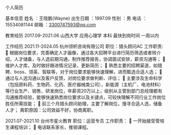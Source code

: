 个人简历

基本信息
姓名            ：王晓鹏(Wayne)
出生日期		  ：1997.09
性别			  ：男
电话            ：15534081144
邮箱            ：3300747593@qq.com

教育经历
2017.09-2021.06                        山西大学
应用心理学                        本科
最快到岗时间
一周以内

工作经历
2021.11-2024.05
杭州领帜咨询有限公司
职位：猎头顾问AC
工作职责:
	根据岗位要求，完善确定人才画像，通过各大招聘平台进行简历筛选或者转介绍，人才储备，与人选前期沟通，制作推荐报告，协调面试安排，薪资沟通等；
	维护人才库，及时做好跟进情况记录，更新简历；
	熟悉主要的招聘渠道，如猎聘、boss、领英、智联等，对于岗位要求能够快速理解，进而甄选合适人选；
	通过与人选沟通以及客户反馈，对岗位要求做判断、评估；
	主要涉及生命科学（包括原料药、生物药、化药、医疗器械类公司），新能源（主机厂、电池材料）等行业生产、销售、研发岗位，年薪资20万以上，级别从主管到部门总经理都有沟通推荐经验，能够快速熟悉岗位要求以及关键点，可较快理解不同行业工作岗位胜任所需技能；
	前三个月猎头顾问助理，主要了解岗位，搜寻合适人选，储备人才；
离职原因：公司效益不好，协商离职。



2021.07-2021.10
台州市星火教育
职位：运营专员
工作职责：
	一开始接受管培生课程培训；
	电话联系家长，推销课程。
